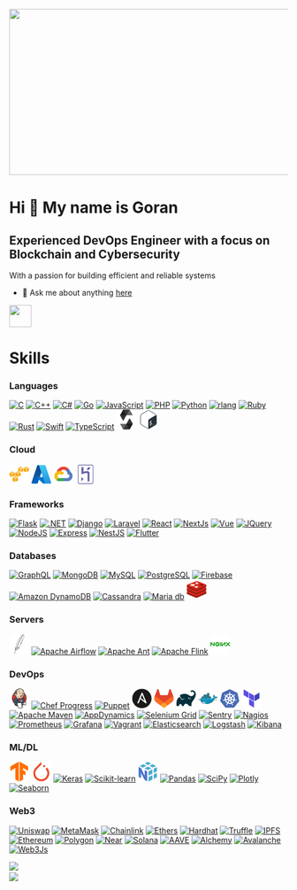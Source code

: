 <p align="center"><img src="https://media3.giphy.com/media/aYQ1Enqu89rQfr4JSS/giphy.gif?cid=790b76116efcc7105ca49d858c320938328b0751a5b11355&rid=giphy.gif&ct=s" width="600" height="300"  /></p>


Hi 👋 My name is Goran
======================

Experienced DevOps Engineer with a focus on Blockchain and Cybersecurity
------------------------------------------------------------------------

With a passion for building efficient and reliable systems


* 💬 Ask me about anything [here](https://github.com/rangola/rangola/issues)

<p align="left">
  <img src="https://media4.giphy.com/media/xTk9ZOk8WmSKQpFg1W/giphy.gif?cid=790b7611cd0f34add4cbbeca0b68770186eced04e3b27025&rid=giphy.gif&ct=s" width="40" height="40" style="display:inline-block; vertical-align:middle;" /> 
</p>

Skills
======

### Languages 

<p align="left">
<a href="https://docs.microsoft.com/en-us/cpp/?view=msvc-170" target="_blank" rel="noreferrer"><img src="https://raw.githubusercontent.com/danielcranney/readme-generator/main/public/icons/skills/c-colored.svg" width="36" height="36" alt="C" /></a>
<a href="https://docs.microsoft.com/en-us/cpp/?view=msvc-170" target="_blank" rel="noreferrer"><img src="https://raw.githubusercontent.com/danielcranney/readme-generator/main/public/icons/skills/cplusplus-colored.svg" width="36" height="36" alt="C++" /></a>
<a href="https://docs.microsoft.com/en-us/dotnet/csharp/" target="_blank" rel="noreferrer"><img src="https://raw.githubusercontent.com/danielcranney/readme-generator/main/public/icons/skills/csharp-colored.svg" width="36" height="36" alt="C#" /></a>
<a href="https://go.dev/doc/" target="_blank" rel="noreferrer"><img src="https://raw.githubusercontent.com/danielcranney/readme-generator/main/public/icons/skills/go-colored.svg" width="36" height="36" alt="Go" /></a>
<a href="https://developer.mozilla.org/en-US/docs/Web/JavaScript" target="_blank" rel="noreferrer"><img src="https://raw.githubusercontent.com/danielcranney/readme-generator/main/public/icons/skills/javascript-colored.svg" width="36" height="36" alt="JavaScript" /></a>
<a href="https://www.php.net/" target="_blank" rel="noreferrer"><img src="https://raw.githubusercontent.com/danielcranney/readme-generator/main/public/icons/skills/php-colored.svg" width="36" height="36" alt="PHP" /></a>
<a href="https://www.python.org/" target="_blank" rel="noreferrer"><img src="https://raw.githubusercontent.com/danielcranney/readme-generator/main/public/icons/skills/python-colored.svg" width="36" height="36" alt="Python" /></a>
<a href="https://www.r-project.org/" target="_blank" rel="noreferrer"><img src="https://raw.githubusercontent.com/danielcranney/readme-generator/main/public/icons/skills/rlang-colored.svg" width="36" height="36" alt="rlang" /></a>
<a href="https://www.ruby-lang.org/en/" target="_blank" rel="noreferrer"><img src="https://raw.githubusercontent.com/danielcranney/readme-generator/main/public/icons/skills/ruby-colored.svg" width="36" height="36" alt="Ruby" /></a>
<a href="https://www.rust-lang.org/" target="_blank" rel="noreferrer"><img src="https://raw.githubusercontent.com/danielcranney/readme-generator/main/public/icons/skills/rust-colored.svg" width="36" height="36" alt="Rust" /></a>
<a href="https://developer.apple.com/swift/" target="_blank" rel="noreferrer"><img src="https://raw.githubusercontent.com/danielcranney/readme-generator/main/public/icons/skills/swift-colored.svg" width="36" height="36" alt="Swift" /></a>
<a href="https://www.typescriptlang.org/" target="_blank" rel="noreferrer"><img src="https://raw.githubusercontent.com/danielcranney/readme-generator/main/public/icons/skills/typescript-colored.svg" width="36" height="36" alt="TypeScript" /></a>
<a href="https://docs.soliditylang.org/" target="_blank" rel="noreferrer"><img src="https://github.com/devicons/devicon/blob/master/icons/solidity/solidity-original.svg" width="36" height="36" alt="Solidity" /></a>
<a href="https://www.gnu.org/software/bash/" target="_blank" rel="noreferrer"><img src="https://github.com/devicons/devicon/blob/master/icons/bash/bash-original.svg" width="36" height="36" alt="Solidity" /></a>

  
### Cloud 

<a href="https://aws.amazon.com/" target="_blank" rel="noreferrer"><img src="https://github.com/devicons/devicon/blob/master/icons/amazonwebservices/amazonwebservices-original.svg" width="36" height="36" alt="AWS" /></a>
<a href="https://azure.microsoft.com/en-us" target="_blank" rel="noreferrer"><img src="https://github.com/devicons/devicon/blob/master/icons/azure/azure-original.svg" width="36" height="36" alt="Azure" /></a>
<a href="https://cloud.google.com/" target="_blank" rel="noreferrer"><img src="https://github.com/devicons/devicon/blob/master/icons/googlecloud/googlecloud-original.svg" width="36" height="36" alt="Google Cloud" /></a>
<a href="https://www.heroku.com/" target="_blank" rel="noreferrer"><img src="https://github.com/devicons/devicon/blob/master/icons/heroku/heroku-original.svg" width="36" height="36" alt="Heroku" /></a>

### Frameworks 
  
<a href="https://flask.palletsprojects.com/en/2.0.x/" target="_blank" rel="noreferrer"><img src="https://raw.githubusercontent.com/danielcranney/readme-generator/main/public/icons/skills/flask-colored.svg" width="36" height="36" alt="Flask" /></a>
<a href="https://dotnet.microsoft.com/en-us/" target="_blank" rel="noreferrer"><img src="https://raw.githubusercontent.com/danielcranney/readme-generator/main/public/icons/skills/dot-net-colored.svg" width="36" height="36" alt=".NET" /></a>
<a href="https://www.djangoproject.com/" target="_blank" rel="noreferrer"><img src="https://raw.githubusercontent.com/danielcranney/readme-generator/main/public/icons/skills/django-colored.svg" width="36" height="36" alt="Django" /></a>
<a href="https://laravel.com/" target="_blank" rel="noreferrer"><img src="https://raw.githubusercontent.com/danielcranney/readme-generator/main/public/icons/skills/laravel-colored.svg" width="36" height="36" alt="Laravel" /></a>
<a href="https://reactjs.org/" target="_blank" rel="noreferrer"><img src="https://raw.githubusercontent.com/danielcranney/readme-generator/main/public/icons/skills/react-colored.svg" width="36" height="36" alt="React" /></a>
<a href="https://nextjs.org/docs" target="_blank" rel="noreferrer"><img src="https://raw.githubusercontent.com/danielcranney/readme-generator/main/public/icons/skills/nextjs-colored.svg" width="36" height="36" alt="NextJs" /></a>
<a href="https://vuejs.org/" target="_blank" rel="noreferrer"><img src="https://raw.githubusercontent.com/danielcranney/readme-generator/main/public/icons/skills/vuejs-colored.svg" width="36" height="36" alt="Vue" /></a>
<a href="https://jquery.com/" target="_blank" rel="noreferrer"><img src="https://raw.githubusercontent.com/danielcranney/readme-generator/main/public/icons/skills/jquery-colored.svg" width="36" height="36" alt="JQuery" /></a>
<a href="https://nodejs.org/en/" target="_blank" rel="noreferrer"><img src="https://raw.githubusercontent.com/danielcranney/readme-generator/main/public/icons/skills/nodejs-colored.svg" width="36" height="36" alt="NodeJS" /></a>
<a href="https://expressjs.com/" target="_blank" rel="noreferrer"><img src="https://raw.githubusercontent.com/danielcranney/readme-generator/main/public/icons/skills/express-colored.svg" width="36" height="36" alt="Express" /></a>
<a href="https://docs.nestjs.com/" target="_blank" rel="noreferrer"><img src="https://raw.githubusercontent.com/danielcranney/readme-generator/main/public/icons/skills/nestjs-colored.svg" width="36" height="36" alt="NestJS" /></a>
<a href="https://flutter.dev/" target="_blank" rel="noreferrer"><img src="https://raw.githubusercontent.com/danielcranney/readme-generator/main/public/icons/skills/flutter-colored.svg" width="36" height="36" alt="Flutter" /></a>

### Databases

<a href="https://graphql.org/" target="_blank" rel="noreferrer"><img src="https://raw.githubusercontent.com/danielcranney/readme-generator/main/public/icons/skills/graphql-colored.svg" width="36" height="36" alt="GraphQL" /></a>
<a href="https://www.mongodb.com/" target="_blank" rel="noreferrer"><img src="https://raw.githubusercontent.com/danielcranney/readme-generator/main/public/icons/skills/mongodb-colored.svg" width="36" height="36" alt="MongoDB" /></a>
<a href="https://www.mysql.com/" target="_blank" rel="noreferrer"><img src="https://raw.githubusercontent.com/danielcranney/readme-generator/main/public/icons/skills/mysql-colored.svg" width="36" height="36" alt="MySQL" /></a>
<a href="https://www.postgresql.org/" target="_blank" rel="noreferrer"><img src="https://raw.githubusercontent.com/danielcranney/readme-generator/main/public/icons/skills/postgresql-colored.svg" width="36" height="36" alt="PostgreSQL" /></a>
<a href="https://firebase.google.com/" target="_blank" rel="noreferrer"><img src="https://raw.githubusercontent.com/danielcranney/readme-generator/main/public/icons/skills/firebase-colored.svg" width="36" height="36" alt="Firebase" /></a>
<a href="https://aws.amazon.com/dynamodb/" target="_blank" rel="noreferrer"><img src="https://seeklogo.com/images/A/aws-dynamodb-logo-CF7BCC577D-seeklogo.com.png" width="36" height="36" alt="Amazon DynamoDB" /></a>
<a href="https://cassandra.apache.org/_/index.html" target="_blank" rel="noreferrer"><img src="https://upload.wikimedia.org/wikipedia/commons/1/1e/Apache-cassandra-icon.png" width="36" height="36" alt="Cassandra" /></a>
<a href="https://mariadb.org/" target="_blank" rel="noreferrer"><img src="https://mariadb.com/wp-content/uploads/2019/11/mariadb-logo-vert_blue-transparent.png" width="36" height="36" alt="Maria db" /></a>
<a href="https://redis.io/" target="_blank" rel="noreferrer"><img src="https://github.com/devicons/devicon/blob/master/icons/redis/redis-original.svg" width="36" height="36" alt="Redis" /></a>


### Servers 
  
<a href="https://httpd.apache.org/" target="_blank" rel="noreferrer"><img src="https://github.com/devicons/devicon/blob/master/icons/apache/apache-line.svg" width="36" height="36" alt="Apache" /></a>
<a href="https://airflow.apache.org/" target="_blank" rel="noreferrer"><img src="https://airflow.apache.org/docs/apache-airflow/1.10.15/_images/pin_large.png" width="36" height="36" alt="Apache Airflow" /></a>
<a href="https://ant.apache.org/" target="_blank" rel="noreferrer"><img src="https://upload.wikimedia.org/wikipedia/commons/thumb/2/2f/Apache-Ant-logo.svg/1024px-Apache-Ant-logo.svg.png" width="36" height="36" alt="Apache Ant" /></a>
<a href="https://flink.apache.org/" target="_blank" rel="noreferrer"><img src="https://flink.apache.org/img/logo/png/1000/flink_squirrel_1000.png" width="36" height="36" alt="Apache Flink" /></a>
<a href="https://www.nginx.com/" target="_blank" rel="noreferrer"><img src="https://github.com/devicons/devicon/blob/master/icons/nginx/nginx-original.svg" width="36" height="36" alt="Nginx" /></a>

### DevOps
  
<a href="https://www.jenkins.io/" target="_blank" rel="noreferrer"><img src="https://github.com/devicons/devicon/blob/master/icons/jenkins/jenkins-original.svg" width="36" height="36" alt="Jenkins" /></a>
<a href="https://www.chef.io/" target="_blank" rel="noreferrer"><img src="https://d1l5pp53ux74mz.cloudfront.net/images/default-source/brand/symbol-2x-min.png?sfvrsn=dc337982_4" width="36" height="36" alt="Chef Progress" /></a>
<a href="https://www.puppet.com/" target="_blank" rel="noreferrer"><img src="https://plugins.jetbrains.com/files/7180/282958/icon/pluginIcon.svg" width="36" height="36" alt="Puppet" /></a>
<a href="https://www.ansible.com/" target="_blank" rel="noreferrer"><img src="https://github.com/devicons/devicon/blob/master/icons/ansible/ansible-original.svg" width="36" height="36" alt="Ansible" /></a>
<a href="https://about.gitlab.com/" target="_blank" rel="noreferrer"><img src="https://github.com/devicons/devicon/blob/master/icons/gitlab/gitlab-original.svg" width="36" height="36" alt="GitLab" /></a>
<a href="https://gradle.org/" target="_blank" rel="noreferrer"><img src="https://github.com/devicons/devicon/blob/master/icons/gradle/gradle-plain.svg" width="36" height="36" alt="Gradle" /></a>
<a href="https://www.docker.com/" target="_blank" rel="noreferrer"><img src="https://github.com/devicons/devicon/blob/master/icons/docker/docker-original.svg" width="36" height="36" alt="Docker" /></a>
<a href="https://kubernetes.io/" target="_blank" rel="noreferrer"><img src="https://github.com/devicons/devicon/blob/master/icons/kubernetes/kubernetes-plain.svg" width="36" height="36" alt="Kubernetes" /></a>
<a href="https://www.terraform.io/" target="_blank" rel="noreferrer"><img src="https://github.com/devicons/devicon/blob/master/icons/terraform/terraform-original.svg" width="36" height="36" alt="Terraform" /></a>
<a href="https://maven.apache.org/" target="_blank" rel="noreferrer"><img src="https://upload.wikimedia.org/wikipedia/commons/thumb/7/7e/Apache_Feather_Logo.svg/339px-Apache_Feather_Logo.svg.png" width="36" height="36" alt="Apache Maven" /></a>
<a href="https://www.appdynamics.com/" target="_blank" rel="noreferrer"><img src="http://rhc4tp-cms-prod-vpc-76857813.s3.amazonaws.com/s3fs-public/appdynamics_logo.png" width="36" height="36" alt="AppDynamics" /></a>
<a href="https://www.selenium.dev/documentation/grid/" target="_blank" rel="noreferrer"><img src="https://www.selenium.dev/images/logos/grid.svg" width="36" height="36" alt="Selenium Grid" /></a>
<a href="https://sentry.io/welcome/" target="_blank" rel="noreferrer"><img src="https://seeklogo.com/images/S/sentry-logo-36928B74C1-seeklogo.com.png" width="36" height="36" alt="Sentry" /></a>
<a href="https://www.nagios.org/" target="_blank" rel="noreferrer"><img src="https://res.cloudinary.com/canonical/image/fetch/f_auto,q_auto,fl_sanitize,c_fill,w_200,h_200/https://api.charmhub.io/api/v1/media/download/charm_Zlyb1lawytByYzG2L3t94k9bMuBGIhBz_icon_3af78471da4c26cedf5ab39a7a816dbbb911edd3a15d1f9fa5b34ee1f0c6fc61.png" width="36" height="36" alt="Nagios" /></a>
<a href="https://prometheus.io/" target="_blank" rel="noreferrer"><img src="https://upload.wikimedia.org/wikipedia/commons/thumb/3/38/Prometheus_software_logo.svg/2066px-Prometheus_software_logo.svg.png" width="36" height="36" alt="Prometheus" /></a>
<a href="https://grafana.com/" target="_blank" rel="noreferrer"><img src="https://cdn.icon-icons.com/icons2/2699/PNG/512/grafana_logo_icon_171048.png" width="36" height="36" alt="Grafana" /></a>
<a href="https://www.vagrantup.com/" target="_blank" rel="noreferrer"><img src="https://seeklogo.com/images/V/vagrant-logo-B214F47636-seeklogo.com.png" width="36" height="36" alt="Vagrant" /></a>
<a href="https://www.elastic.co/" target="_blank" rel="noreferrer"><img src="https://cdn.freebiesupply.com/logos/large/2x/elasticsearch-logo-png-transparent.png" width="36" height="36" alt="Elasticsearch" /></a>
<a href="https://www.elastic.co/logstash/" target="_blank" rel="noreferrer"><img src="https://brandslogos.com/wp-content/uploads/thumbs/elastic-logstash-logo-vector.svg" width="36" height="36" alt="Logstash" /></a>
<a href="https://www.elastic.co/kibana/" target="_blank" rel="noreferrer"><img src="https://brandslogos.com/wp-content/uploads/images/large/elastic-kibana-logo.png" width="36" height="36" alt="Kibana" /></a>


### ML/DL 
  
<a href="https://www.tensorflow.org/" target="_blank" rel="noreferrer"><img src="https://github.com/devicons/devicon/blob/master/icons/tensorflow/tensorflow-original.svg" width="36" height="36" alt="TensorFlow" /></a>
<a href="https://pytorch.org/" target="_blank" rel="noreferrer"><img src="https://github.com/devicons/devicon/blob/master/icons/pytorch/pytorch-original.svg" width="36" height="36" alt="PyTorch" /></a>
<a href="https://keras.io/" target="_blank" rel="noreferrer"><img src="https://upload.wikimedia.org/wikipedia/commons/thumb/a/ae/Keras_logo.svg/2048px-Keras_logo.svg.png" width="36" height="36" alt="Keras" /></a>
<a href="https://scikit-learn.org/stable/" target="_blank" rel="noreferrer"><img src="https://upload.wikimedia.org/wikipedia/commons/thumb/0/05/Scikit_learn_logo_small.svg/2560px-Scikit_learn_logo_small.svg.png" width="36" height="36" alt="Scikit-learn" /></a>
<a href="https://numpy.org/" target="_blank" rel="noreferrer"><img src="https://github.com/devicons/devicon/blob/master/icons/numpy/numpy-original.svg" width="36" height="36" alt="NumPy" /></a>
<a href="https://pandas.pydata.org/" target="_blank" rel="noreferrer"><img src="https://upload.wikimedia.org/wikipedia/commons/thumb/2/22/Pandas_mark.svg/1200px-Pandas_mark.svg.png" width="36" height="36" alt="Pandas" /></a>
<a href="https://scipy.org/" target="_blank" rel="noreferrer"><img src="https://upload.wikimedia.org/wikipedia/commons/thumb/b/b2/SCIPY_2.svg/1200px-SCIPY_2.svg.png" width="36" height="36" alt="SciPy" /></a>
<a href="https://plotly.com/" target="_blank" rel="noreferrer"><img src="https://www.vectorlogo.zone/logos/plot_ly/plot_ly-official.svg" width="36" height="36" alt="Plotly" /></a>
<a href="https://seaborn.pydata.org/" target="_blank" rel="noreferrer"><img src="https://seeklogo.com/images/S/seaborn-logo-244EB2DEC5-seeklogo.com.png" width="36" height="36" alt="Seaborn" /></a>

### Web3

<a href="https://uniswap.org/" target="_blank" rel="noreferrer"><img src="https://raw.githubusercontent.com/danielcranney/readme-generator/main/public/icons/skills/uniswap-colored.svg" width="36" height="36" alt="Uniswap" /></a>
<a href="https://metamask.io/" target="_blank" rel="noreferrer"><img src="https://raw.githubusercontent.com/danielcranney/readme-generator/main/public/icons/skills/metamask-colored.svg" width="36" height="36" alt="MetaMask" /></a>
<a href="https://chain.link/" target="_blank" rel="noreferrer"><img src="https://raw.githubusercontent.com/danielcranney/readme-generator/main/public/icons/skills/chainlink-colored.svg" width="36" height="36" alt="Chainlink" /></a>
<a href="https://ethers.io" target="_blank" rel="noreferrer"><img src="https://raw.githubusercontent.com/danielcranney/readme-generator/main/public/icons/skills/ethers-colored.svg" width="36" height="36" alt="Ethers" /></a>
<a href="https://hardhat.org/" target="_blank" rel="noreferrer"><img src="https://raw.githubusercontent.com/danielcranney/readme-generator/main/public/icons/skills/hardhat-colored.svg" width="36" height="36" alt="Hardhat" /></a>
<a href="https://trufflesuite.com" target="_blank" rel="noreferrer"><img src="https://raw.githubusercontent.com/danielcranney/readme-generator/main/public/icons/skills/truffle-colored.svg" width="36" height="36" alt="Truffle" /></a>
<a href="https://ipfs.io/" target="_blank" rel="noreferrer"><img src="https://raw.githubusercontent.com/danielcranney/readme-generator/main/public/icons/skills/ipfs-colored.svg" width="36" height="36" alt="IPFS" /></a>
<a href="https://ethereum.org/en/" target="_blank" rel="noreferrer"><img src="https://raw.githubusercontent.com/danielcranney/readme-generator/main/public/icons/skills/ethereum-colored.svg" width="36" height="36" alt="Ethereum" /></a>
<a href="https://polygon.technology/" target="_blank" rel="noreferrer"><img src="https://raw.githubusercontent.com/danielcranney/readme-generator/main/public/icons/skills/polygon-colored.svg" width="36" height="36" alt="Polygon" /></a>
<a href="https://near.academy/" target="_blank" rel="noreferrer"><img src="https://raw.githubusercontent.com/danielcranney/readme-generator/main/public/icons/skills/near-colored.svg" width="36" height="36" alt="Near" /></a>
<a href="https://solana.com/" target="_blank" rel="noreferrer"><img src="https://raw.githubusercontent.com/danielcranney/readme-generator/main/public/icons/skills/solana-colored.svg" width="36" height="36" alt="Solana" /></a>
<a href="https://aave.com/" target="_blank" rel="noreferrer"><img src="https://raw.githubusercontent.com/danielcranney/readme-generator/main/public/icons/skills/aave-colored.svg" width="36" height="36" alt="AAVE" /></a>
<a href="https://docs.alchemy.com/alchemy/documentation/alchemy-web3" target="_blank" rel="noreferrer"><img src="https://raw.githubusercontent.com/danielcranney/readme-generator/main/public/icons/skills/alchemy-colored.svg" width="36" height="36" alt="Alchemy" /></a>
<a href="https://www.avax.network/" target="_blank" rel="noreferrer"><img src="https://raw.githubusercontent.com/danielcranney/readme-generator/main/public/icons/skills/avalanche-colored.svg" width="36" height="36" alt="Avalanche" /></a>
<a href="https://web3js.readthedocs.io/en/v1.7.1/#" target="_blank" rel="noreferrer"><img src="https://raw.githubusercontent.com/danielcranney/readme-generator/main/public/icons/skills/web3js-colored.svg" width="36" height="36" alt="Web3Js" /></a>

</p>


![](https://github-readme-stats.vercel.app/api?username=rangola&theme=chartreuse-dark&hide_border=false&include_all_commits=true&count_private=true&show_icons=true&hide=prs,issues,contribs])<br/>
![](https://github-readme-streak-stats.herokuapp.com/?user=rangola&theme=chartreuse-dark&hide_border=false)<br/>
